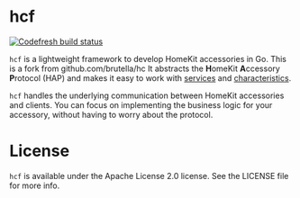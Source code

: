 # hcf

[![Codefresh build status]( https://g.codefresh.io/api/badges/pipeline/rbg/grumpylabs%2Fhcf%2Fhcf?branch=develop&key=eyJhbGciOiJIUzI1NiJ9.NTg4OGUxZmZiZWQ4YjYwMTAwOTc2ZTc4.Us8wF_6Xllyq8OWmKUqBGBTxb8i4bLsniV0a2TOLewo&type=cf-1)]( https://g.codefresh.io/pipelines/hcf/builds?repoOwner=grumpylabs&repoName=hcf&serviceName=grumpylabs%2Fhcf&filter=trigger:build~Build;branch:develop;pipeline:5cf1a1d7bbf24f11489a8523~hcf)

`hcf` is a lightweight framework to develop HomeKit accessories in Go. This is a fork from github.com/brutella/hc 
It abstracts the **H**omeKit **A**ccessory **P**rotocol (HAP) and makes it easy to work with [services](service/README.md) and [characteristics](characteristic/README.md).

`hcf` handles the underlying communication between HomeKit accessories and clients.
You can focus on implementing the business logic for your accessory, without having to worry about the protocol.


# License

`hcf` is available under the Apache License 2.0 license. See the LICENSE file for more info.

[homekit]: https://developer.apple.com/homekit/
